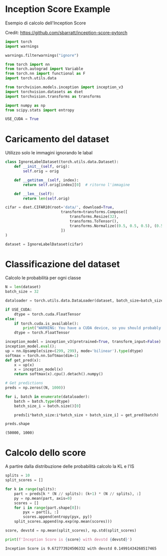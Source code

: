 # Inception Score Example

Esempio di calcolo dell'Inception Score

Credit: <https://github.com/sbarratt/inception-score-pytorch>

```python
import torch
import warnings

warnings.filterwarnings("ignore")

from torch import nn
from torch.autograd import Variable
from torch.nn import functional as F
import torch.utils.data

from torchvision.models.inception import inception_v3
import torchvision.datasets as dset
import torchvision.transforms as transforms

import numpy as np
from scipy.stats import entropy

USE_CUDA = True
```

# Caricamento del dataset

Utilizzo solo le immagini ignorando le labal

```python
class IgnoreLabelDataset(torch.utils.data.Dataset):
    def __init__(self, orig):
        self.orig = orig

    def __getitem__(self, index):
        return self.orig[index][0]  # ritorno l'immagine

    def __len__(self):
        return len(self.orig)

cifar = dset.CIFAR10(root='data/', download=True,
                         transform=transforms.Compose([
                             transforms.Resize(32),
                             transforms.ToTensor(),
                             transforms.Normalize((0.5, 0.5, 0.5), (0.5, 0.5, 0.5))
                         ])
)

dataset = IgnoreLabelDataset(cifar)

```

# Classificazione del dataset

Calcolo le probabilità per ogni classe

```python
N = len(dataset)
batch_size = 32

dataloader = torch.utils.data.DataLoader(dataset, batch_size=batch_size)

if USE_CUDA:
    dtype = torch.cuda.FloatTensor
else:
    if torch.cuda.is_available():
        print("WARNING: You have a CUDA device, so you should probably set cuda=True")
    dtype = torch.FloatTensor

inception_model = inception_v3(pretrained=True, transform_input=False).type(dtype)
inception_model.eval();
up = nn.Upsample(size=(299, 299), mode='bilinear').type(dtype)
softmax = torch.nn.Softmax(dim=1)
def get_pred(x):
    x = up(x)
    x = inception_model(x)
    return softmax(x).cpu().detach().numpy()

# Get predictions
preds = np.zeros((N, 1000))

for i, batch in enumerate(dataloader):
    batch = batch.type(dtype)
    batch_size_i = batch.size()[0]

    preds[i*batch_size:i*batch_size + batch_size_i] = get_pred(batch)

preds.shape
```

    (50000, 1000)

# Calcolo dello score

A partire dalla distribuzione delle probabilità calcolo la KL e l'IS

```python
splits = 10
split_scores = []

for k in range(splits):
    part = preds[k * (N // splits): (k+1) * (N // splits), :]
    py = np.mean(part, axis=0)
    scores = []
    for i in range(part.shape[0]):
        pyx = part[i, :]
        scores.append(entropy(pyx, py))
    split_scores.append(np.exp(np.mean(scores)))

score, devstd = np.mean(split_scores), np.std(split_scores)

print(f'Inception Score is {score} with devstd {devstd}')
```

    Inception Score is 9.672773924506332 with devstd 0.14991434268517465
    
